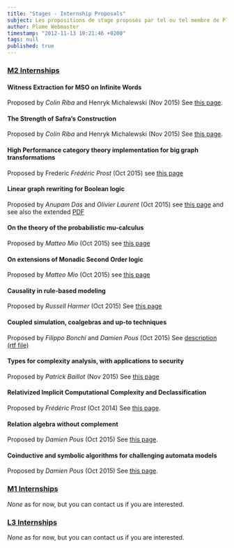 ```yaml
---
title: "Stages - Internship Proposals"
subject: Les propositions de stage proposés par tel ou tel membre de Plume.
author: Plume Webmaster
timestamp: "2012-11-13 10:21:46 +0200"
tags: null
published: true
---
```





###  [M2 Internships][9]

#### Witness Extraction for MSO on Infinite Words
Proposed by *Colin Riba* and Henryk Michalewski (Nov 2015)
See [this page](http://perso.ens-lyon.fr/colin.riba/sujets/reg.pdf).

#### The Strength of Safra’s Construction
Proposed by *Colin Riba* and Henryk Michalewski (Nov 2015)
See [this page](http://perso.ens-lyon.fr/colin.riba/sujets/wkl.pdf).


#### High Performance category theory implementation for big graph transformations
Proposed by Frederic *Frédéric Prost* (Oct 2015)
see [this page](http://perso.ens-lyon.fr/frederic.prost/Impl_Cat.html)

#### Linear graph rewriting for Boolean logic
Proposed by *Anupam Das* and *Olivier Laurent* (Oct 2015) 
see [this page]( http://perso.ens-lyon.fr/laurent.lefevre/M2IF/StagesM2/sujets.html#l1.106)
and see also the extended [PDF]( http://www.anupamdas.com/linear-rewriting.pdf)

#### On the theory of the probabilistic mu-calculus
Proposed by *Matteo Mio* (Oct 2015)
see [this page](http://perso.ens-lyon.fr/matteo.mio/doku.php?id=m2)

#### On extensions of Monadic Second Order logic
Proposed by *Matteo Mio* (Oct 2015)
see [this page](http://perso.ens-lyon.fr/matteo.mio/doku.php?id=m2)

#### Causality in rule-based modeling
Proposed by *Russell Harmer* (Oct 2015)
See [this page](http://perso.ens-lyon.fr/russell.harmer/stage.html)

#### Coupled simulation, coalgebras and up-to techniques 
Proposed by *Filippo Bonchi* and *Damien Pous* (Oct 2015)
See [description (rtf file)](http://perso.ens-lyon.fr/filippo.bonchi/internship.rtf)

#### Types for complexity analysis, with applications to security 
Proposed by *Patrick Baillot* (Nov 2015)
See [this page](http://perso.ens-lyon.fr/patrick.baillot/STAGES/2016/sujet_typesforcomplexity.pdf)

#### Relativized Implicit Computational Complexity and Declassification
Proposed by *Frédéric Prost* (Oct  2014)
See [this page](http://perso.ens-lyon.fr/frederic.prost/Oracles.htm).
#### Relation algebra without complement
Proposed by *Damien Pous* (Oct 2015)
See [this page](http://perso.ens-lyon.fr/damien.pous/stages.html).
#### Coinductive and symbolic algorithms for challenging automata models
Proposed by *Damien Pous* (Oct 2015)
See [this page](http://perso.ens-lyon.fr/damien.pous/stages.html).


###  [M1 Internships][8]

_None_ as for now, but you can contact us if you are interested.

###  [L3 Internships][7]

_None_ as for now, but you can contact us if you are interested.


[7]: http://www.ens-lyon.fr/DI/stageL3
[8]: http://www.ens-lyon.fr/DI/stageM1
[9]: http://perso.ens-lyon.fr/laurent.lefevre/M2IF/StagesM2
[10]: http://perso.ens-lyon.fr/patrick.baillot/STAGES/2011/sujet1_2011.pdf
[11]: http://perso.ens-lyon.fr/daniel.hirschkoff/Stages/dhol-choco.pdf
[12]: http://perso.ens-lyon.fr/daniel.hirschkoff/Stages/dhds-compl.pdf
[13]: http://perso.ens-lyon.fr/daniel.hirschkoff/Stages/dhds-lambda.pdf
